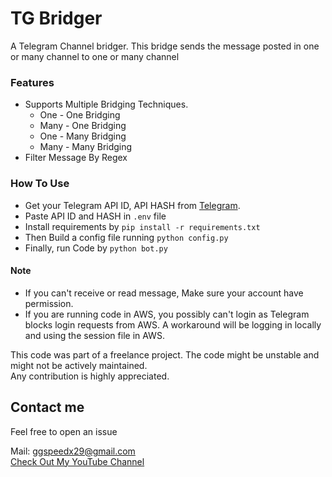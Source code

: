 # TG Bridger

A Telegram Channel bridger. This bridge sends the message posted in one or many channel to one or many channel

### Features
 - Supports Multiple Bridging Techniques.
   - One - One Bridging
   - Many - One Bridging
   - One - Many Bridging
   - Many - Many Bridging
 - Filter Message By Regex
 
### How To Use

- Get your Telegram API ID, API HASH from [Telegram](https://my.telegram.org/apps).
- Paste API ID and HASH in `.env` file
- Install requirements by `pip install -r requirements.txt`
- Then Build a config file running `python config.py` 
- Finally, run Code by `python bot.py`

####  Note
 - If you can't receive or read message, Make sure your account have permission.  
 - If you are running code in AWS, you possibly can't login as Telegram blocks login requests from AWS. A workaround will be logging in  locally and using the session file in AWS.  

This code was part of a freelance project. The code might be unstable and might not be actively maintained.  
Any contribution is highly appreciated.


## Contact me

Feel free to open an issue  


Mail: [ggspeedx29@gmail.com](mailto:ggspeedx29@gmail.com)  
[Check Out My YouTube Channel](https://www.youtube.com/c/GyanaTech)

